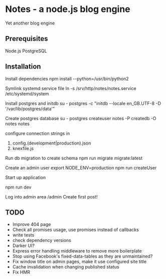 # Notes - a node.js blog engine

Yet another blog engine

Prerequisites
-------------
Node.js
PostgreSQL

## Installation

Install dependencies
npm install --python=/usr/bin/python2

Symlink systemd service file
ln -s /srv/http/notes/notes.service /etc/systemd/system

Install postgres and initdb
su - postgres -c "initdb --locale en_GB.UTF-8 -D '/var/lib/postgres/data'"

Create postgres database
su - postgres
createuser notes -P
createdb -O notes notes

configure connection strings in
1) config.(development|production).json
2) knexfile.js

Run db migration to create schema
npm run migrate migrate:latest

Create an admin user
export NODE_ENV=production
npm run createUser

Start up application

npm run dev

Log into admin area
/admin
Create first post!

## TODO

* Improve 404 page
* Check all promises usage, use promises instead of callbacks
* write tests
* check dependency versions
* Darker UI?
* Express error handling middleware to remove more boilerplate
* Stop using Facebook's fixed-data-tables as they are unmaintained?
* Fix window title on admin pages, make it use configured site title
* Cache invalidation when changing published status
* Fix HMR
